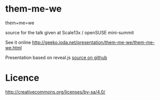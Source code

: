 # them-me-we
them+me=we

source for the talk given at Scale13x / openSUSE mini-summit

See it online 
http://geeko.ioda.net/presentation/them-me-we/them-me-we.html

Presentation based on reveal.js
[source on github](https://github.com/hakimel/reveal.js)


# Licence
http://creativecommons.org/licenses/by-sa/4.0/
